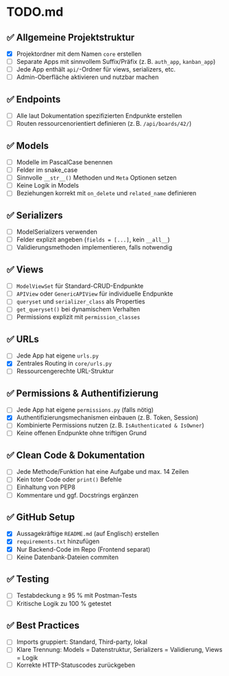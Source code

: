 # TODO.md

## ✅ Allgemeine Projektstruktur
- [x] Projektordner mit dem Namen `core` erstellen
- [ ] Separate Apps mit sinnvollem Suffix/Präfix (z. B. `auth_app`, `kanban_app`)
- [ ] Jede App enthält `api/`-Ordner für views, serializers, etc.
- [ ] Admin-Oberfläche aktivieren und nutzbar machen

## ✅ Endpoints
- [ ] Alle laut Dokumentation spezifizierten Endpunkte erstellen
- [ ] Routen ressourcenorientiert definieren (z. B. `/api/boards/42/`)

## ✅ Models
- [ ] Modelle im PascalCase benennen
- [ ] Felder im snake_case
- [ ] Sinnvolle `__str__()` Methoden und `Meta` Optionen setzen
- [ ] Keine Logik in Models
- [ ] Beziehungen korrekt mit `on_delete` und `related_name` definieren

## ✅ Serializers
- [ ] ModelSerializers verwenden
- [ ] Felder explizit angeben (`fields = [...]`, kein `__all__`)
- [ ] Validierungsmethoden implementieren, falls notwendig

## ✅ Views
- [ ] `ModelViewSet` für Standard-CRUD-Endpunkte
- [ ] `APIView` oder `GenericAPIView` für individuelle Endpunkte
- [ ] `queryset` und `serializer_class` als Properties
- [ ] `get_queryset()` bei dynamischem Verhalten
- [ ] Permissions explizit mit `permission_classes`

## ✅ URLs
- [ ] Jede App hat eigene `urls.py`
- [x] Zentrales Routing in `core/urls.py`
- [ ] Ressourcengerechte URL-Struktur

## ✅ Permissions & Authentifizierung
- [ ] Jede App hat eigene `permissions.py` (falls nötig)
- [x] Authentifizierungsmechanismen einbauen (z. B. Token, Session)
- [ ] Kombinierte Permissions nutzen (z. B. `IsAuthenticated & IsOwner`)
- [ ] Keine offenen Endpunkte ohne triftigen Grund

## ✅ Clean Code & Dokumentation
- [ ] Jede Methode/Funktion hat eine Aufgabe und max. 14 Zeilen
- [ ] Kein toter Code oder `print()` Befehle
- [ ] Einhaltung von PEP8
- [ ] Kommentare und ggf. Docstrings ergänzen

## ✅ GitHub Setup
- [x] Aussagekräftige `README.md` (auf Englisch) erstellen
- [x] `requirements.txt` hinzufügen
- [x] Nur Backend-Code im Repo (Frontend separat)
- [ ] Keine Datenbank-Dateien commiten

## ✅ Testing
- [ ] Testabdeckung ≥ 95 % mit Postman-Tests
- [ ] Kritische Logik zu 100 % getestet

## ✅ Best Practices
- [ ] Imports gruppiert: Standard, Third-party, lokal
- [ ] Klare Trennung: Models = Datenstruktur, Serializers = Validierung, Views = Logik
- [ ] Korrekte HTTP-Statuscodes zurückgeben
